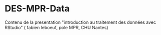 # DES-MPR-Data 

Contenu de la presentation "introduction au traitement des données avec RStudio" ( fabien leboeuf, pole MPR, CHU Nantes)

